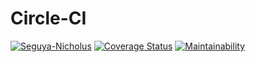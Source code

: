 # Circle-CI
[![Seguya-Nicholus](https://circleci.com/gh/Seguya-Nicholus/Circle-CI.svg?style=svg)](https://circleci.com/gh/Seguya-Nicholus/Circle-CI)
[![Coverage Status](https://coveralls.io/repos/github/Seguya-Nicholus/Circle-CI/badge.svg?branch=master)](https://coveralls.io/github/Seguya-Nicholus/Circle-CI?branch=master)
[![Maintainability](https://api.codeclimate.com/v1/badges/3e22c735975fdd3861fa/maintainability)](https://codeclimate.com/github/Seguya-Nicholus/Circle-CI/maintainability)